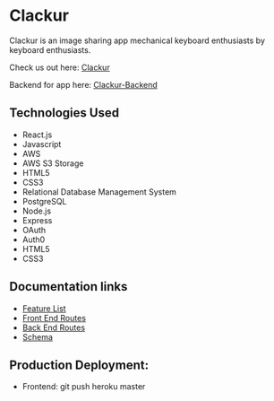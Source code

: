 # Clackur
Clackur is an image sharing app mechanical keyboard enthusiasts by keyboard enthusiasts.

Check us out here: [Clackur](https://clackur.herokuapp.com)

Backend for app here: [Clackur-Backend](https://github.com/b-tsui/Clackur-App-Backend)

## Technologies Used
 * React.js
 * Javascript
 * AWS
 * AWS S3 Storage
 * HTML5
 * CSS3
 * Relational Database Management System
 * PostgreSQL
 * Node.js
 * Express
 * OAuth
 * Auth0
 * HTML5
 * CSS3

## Documentation links
- [Feature List](https://github.com/b-tsui/Clackur-App/blob/master/Documentation/README.md)
- [Front End Routes](https://github.com/b-tsui/Clack-App/blob/master/Documentation/frontEndRoutes.md)
- [Back End Routes](https://github.com/b-tsui/Clack-App/blob/master/Documentation/backEndRoutes.md)
- [Schema](https://github.com/b-tsui/Clackur-App/blob/master/Documentation/Clackur-Schema%20(4).png)

## Production Deployment:

- Frontend: git push heroku master